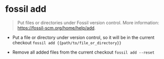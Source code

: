 # fossil add
> Put files or directories under Fossil version control.
> More information: <https://fossil-scm.org/home/help/add>.

- Put a file or directory under version control, so it will be in the current checkout
`fossil add {{path/to/file_or_directory}}`

- Remove all added files from the current checkout
`fossil add --reset`
